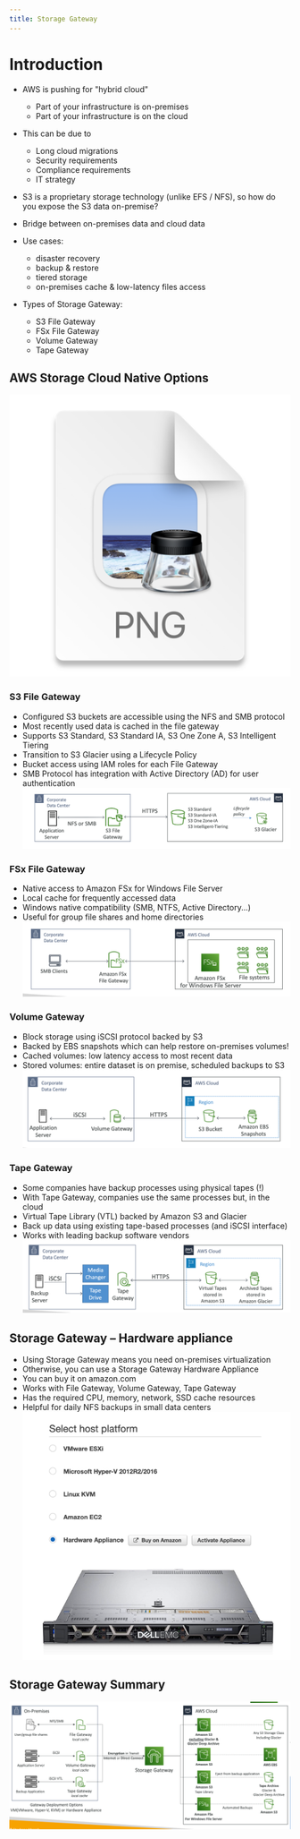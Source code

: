 ```yaml
---
title: Storage Gateway
---
```

# Introduction
- AWS is pushing for "hybrid cloud"
    - Part of your infrastructure is on-premises
    - Part of your infrastructure is on the cloud
- This can be due to
    - Long cloud migrations
    - Security requirements
    - Compliance requirements
    - IT strategy
- S3 is a proprietary storage technology (unlike EFS / NFS), so how do you expose the S3 data on-premise?

- Bridge between on-premises data and cloud data
- Use cases:
  - disaster recovery
  - backup & restore
  - tiered storage
  - on-premises cache & low-latency files access
- Types of Storage Gateway:
  - S3 File Gateway
  - FSx File Gateway
  - Volume Gateway
  - Tape Gateway

## AWS Storage Cloud Native Options
![img.png](cloud-native-option.png)

### S3 File Gateway
- Configured S3 buckets are accessible using the NFS and SMB protocol
- Most recently used data is cached in the file gateway
- Supports S3 Standard, S3 Standard IA, S3 One Zone A, S3 Intelligent Tiering
- Transition to S3 Glacier using a Lifecycle Policy
- Bucket access using IAM roles for each File Gateway
- SMB Protocol has integration with Active Directory (AD) for user authentication
![img.png](S3-file-gateway.png)

### FSx File Gateway
- Native access to Amazon FSx for Windows File Server
- Local cache for frequently accessed data
- Windows native compatibility (SMB, NTFS, Active Directory...)
- Useful for group file shares and home directories
![img.png](FSx-file-gateway.png)

### Volume Gateway
- Block storage using iSCSI protocol backed by S3
- Backed by EBS snapshots which can help restore on-premises volumes!
- Cached volumes: low latency access to most recent data
- Stored volumes: entire dataset is on premise, scheduled backups to S3
![img.png](Volume-gateway.png)

### Tape Gateway
- Some companies have backup processes using physical tapes (!)
- With Tape Gateway, companies use the same processes but, in the cloud
- Virtual Tape Library (VTL) backed by Amazon S3 and Glacier
- Back up data using existing tape-based processes (and iSCSI interface)
- Works with leading backup software vendors
![img.png](Tape-gateway.png)

## Storage Gateway – Hardware appliance
- Using Storage Gateway means you need on-premises virtualization
- Otherwise, you can use a Storage Gateway Hardware Appliance
- You can buy it on amazon.com
- Works with File Gateway, Volume Gateway, Tape Gateway
- Has the required CPU, memory, network, SSD cache resources
- Helpful for daily NFS backups in small data centers
![img.png](hardware-appliance.png)

## Storage Gateway Summary
![img.png](summary.png)